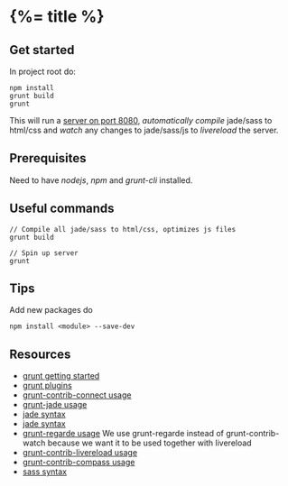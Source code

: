 # {%= title %}

## Get started

In project root do:

    npm install
    grunt build
    grunt

This will run a [server on port 8080](http://localhost:8080),
_automatically compile_ jade/sass to html/css and _watch_
any changes to jade/sass/js to _livereload_ the server.


## Prerequisites

Need to have _nodejs_, _npm_ and _grunt-cli_ installed.


## Useful commands

    // Compile all jade/sass to html/css, optimizes js files
    grunt build

    // Spin up server
    grunt


## Tips

Add new packages do

    npm install <module> --save-dev



## Resources

* [grunt getting started](http://gruntjs.com/getting-started)
* [grunt plugins](http://gruntjs.com/plugins)
* [grunt-contrib-connect usage](https://github.com/gruntjs/grunt-contrib-connect/blob/master/README.md)
* [grunt-jade usage](https://github.com/phated/grunt-jade/blob/master/README.md)
* [jade syntax](https://github.com/visionmedia/jade/blob/master/Readme.md)
* [jade syntax](http://naltatis.github.com/jade-syntax-docs)
* [grunt-regarde usage](https://github.com/yeoman/grunt-regarde/blob/master/readme.md)
  We use grunt-regarde instead of grunt-contrib-watch because we want
  it to be used together with livereload
* [grunt-contrib-livereload usage](https://github.com/gruntjs/grunt-contrib-livereload/blob/master/README.md)
* [grunt-contrib-compass usage](https://github.com/gruntjs/grunt-contrib-compass/blob/master/README.md)
* [sass syntax](http://sass-lang.com)